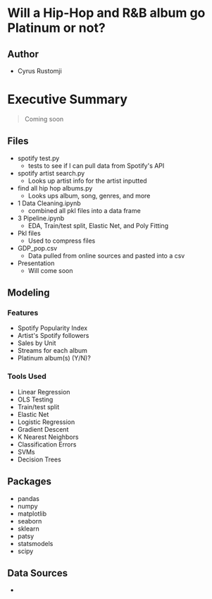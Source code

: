 # Will a Hip-Hop and R&B album go Platinum or not?

## Author

* Cyrus Rustomji

# Executive Summary

> Coming soon

## Files

* spotify test.py
	* tests to see if I can pull data from Spotify's API
* spotify artist search.py
	* Looks up artist info for the artist inputted
* find all hip hop albums.py
	* Looks ups album, song, genres, and more
* 1 Data Cleaning.ipynb
	* combined all pkl files into a data frame
* 3 Pipeline.ipynb
	* EDA, Train/test split, Elastic Net, and Poly Fitting
* Pkl files
	* Used to compress files
* GDP_pop.csv
	* Data pulled from online sources and pasted into a csv
* Presentation
	* Will come soon

## Modeling

### Features

* Spotify Popularity Index
* Artist's Spotify followers
* Sales by Unit
* Streams for each album
* Platinum album(s) (Y/N)?

### Tools Used

* Linear Regression
* OLS Testing
* Train/test split
* Elastic Net
* Logistic Regression
* Gradient Descent
* K Nearest Neighbors
* Classification Errors
* SVMs
* Decision Trees

## Packages 

* pandas
* numpy
* matplotlib
* seaborn
* sklearn
* patsy
* statsmodels
* scipy

## Data Sources

* 

